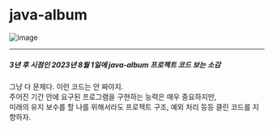 # java-album
![image](https://user-images.githubusercontent.com/64322765/114286210-aaba3000-9a97-11eb-90a5-ed0adea2ce42.png)

---
##### 3년 후 시점인 2023년 8월 1일에 java-album 프로젝트 코드 보는 소감
그냥 다 문제다. 이런 코드는 안 짜야지.
<br>
주어진 기간 안에 요구된 프로그램을 구현하는 능력은 매우 중요하지만,
<br>
미래의 유지 보수를 할 나를 위해서라도 프로젝트 구조, 예외 처리 등등 클린 코드를 지향하자.
